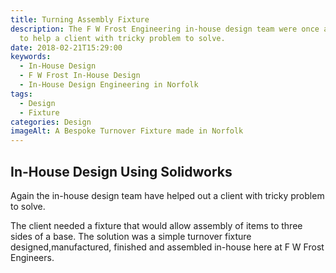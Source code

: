 ```yaml
---
title: Turning Assembly Fixture
description: The F W Frost Engineering in-house design team were once again able
  to help a client with tricky problem to solve.
date: 2018-02-21T15:29:00
keywords:
  - In-House Design
  - F W Frost In-House Design
  - In-House Design Engineering in Norfolk
tags:
  - Design
  - Fixture
categories: Design
imageAlt: A Bespoke Turnover Fixture made in Norfolk
---
```

## In-House Design Using Solidworks

Again the in-house design team have helped out a client with tricky problem to solve.

The client needed a fixture that would allow assembly of items to three sides of a base. The solution was a simple turnover fixture designed,manufactured, finished and assembled in-house here at F W Frost Engineers.
